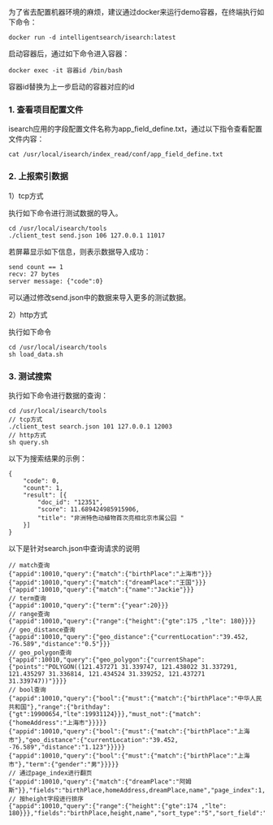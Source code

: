 为了省去配置机器环境的麻烦，建议通过docker来运行demo容器，在终端执行如下命令：  
```
docker run -d intelligentsearch/isearch:latest
```
启动容器后，通过如下命令进入容器：  
```
docker exec -it 容器id /bin/bash

```
容器id替换为上一步启动的容器对应的id

### 1. 查看项目配置文件

isearch应用的字段配置文件名称为app_field_define.txt，通过以下指令查看配置文件内容：
```
cat /usr/local/isearch/index_read/conf/app_field_define.txt
```

### 2. 上报索引数据

1）tcp方式

执行如下命令进行测试数据的导入。
```
cd /usr/local/isearch/tools
./client_test send.json 106 127.0.0.1 11017
```
若屏幕显示如下信息，则表示数据导入成功：
```
send count == 1
recv: 27 bytes
server message: {"code":0}
```
可以通过修改send.json中的数据来导入更多的测试数据。

2）http方式

执行如下命令
```
cd /usr/local/isearch/tools
sh load_data.sh
```

### 3. 测试搜索


执行如下命令进行数据的查询：
```
cd /usr/local/isearch/tools
// tcp方式
./client_test search.json 101 127.0.0.1 12003
// http方式
sh query.sh
```

以下为搜索结果的示例：
```
{
	"code": 0,
	"count": 1,
	"result": [{
		"doc_id": "12351",
		"score": 11.689424985915906,
		"title": "非洲特色动植物首次亮相北京市属公园 "
	}]
}
```

以下是针对search.json中查询请求的说明
```
// match查询
{"appid":10010,"query":{"match":{"birthPlace":"上海市"}}}
{"appid":10010,"query":{"match":{"dreamPlace":"王国"}}}
{"appid":10010,"query":{"match":{"name":"Jackie"}}}
// term查询
{"appid":10010,"query":{"term":{"year":20}}}
// range查询
{"appid":10010,"query":{"range":{"height":{"gte":175 ,"lte": 180}}}}
// geo_distance查询
{"appid":10010,"query":{"geo_distance":{"currentLocation":"39.452, -76.589","distance":"0.5"}}}
// geo_polygon查询
{"appid":10010,"query":{"geo_polygon":{"currentShape":{"points":"POLYGON((121.437271 31.339747, 121.438022 31.337291, 121.435297 31.336814, 121.434524 31.339252, 121.437271 31.339747))"}}}}
// bool查询
{"appid":10010,"query":{"bool":{"must":{"match":{"birthPlace":"中华人民共和国"},"range":{"brithday":{"gt":19900654,"lte":19931124}}},"must_not":{"match":{"homeAddress":"上海市"}}}}}
{"appid":10010,"query":{"bool":{"must":{"match":{"birthPlace":"上海市"},"geo_distance":{"currentLocation":"39.452, -76.589","distance":"1.123"}}}}}
{"appid":10010,"query":{"bool":{"must":{"match":{"birthPlace":"上海市"},"term":{"gender":"男"}}}}}
// 通过page_index进行翻页
{"appid":10010,"query":{"match":{"dreamPlace":"阿姆斯"}},"fields":"birthPlace,homeAddress,dreamPlace,name","page_index":1,"page_size":3}
// 按height字段进行排序
{"appid":10010,"query":{"range":{"height":{"gte":174 ,"lte": 180}}},"fields":"birthPlace,height,name","sort_type":"5","sort_field":"height"}
```